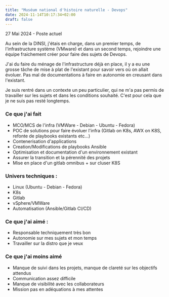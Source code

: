 ```yaml
---
title: "Muséum national d'histoire naturelle - Devops"
date: 2024-11-14T10:17:34+02:00
draft: false
---
```

27 Mai 2024 - Poste actuel

Au sein de la DINSI, j'étais en charge, dans un premier temps, de l'infrastructure système (VMware) et dans un second temps, rejoindre une équipe fraichement créer pour faire des sujets de Devops.

J'ai du faire du ménage de l'infrastructure déjà en place, il y a eu une grosse tâche de mise à plat de l'existant pour savoir vers où on allait évoluer. Pas mal de documentations à faire en autonomie en creusant dans l'existant.

Je suis rentré dans un contexte un peu particulier, qui ne m'a pas permis de travailler sur les sujets et dans les conditions souhaité. C'est pour cela que je ne suis pas resté longtemps.

### Ce que j'ai fait
- MCO/MCS de l'infra (VMWare - Debian - Ubuntu - Fedora)
- POC de solutions pour faire évoluer l'infra (Gitlab on K8s, AWX on K8S, refonte de playbooks existants etc...)
- Contenerisation d'applications
- Creation/Modifications de playbooks Ansible
- Optimisation et documentation d'un environnement existant
- Assurer la transition et la pérennité des projets
- Mise en place d'un gitlab omnibus + sur cluser K8S


### Univers techniques :
- Linux (Ubuntu - Debian - Fedora)
- K8s
- Gitlab
- vSphere/VMWare
- Automatisation (Ansible/Gitlab CI/CD)

### Ce que j'ai aimé :
- Responsable techniquement très bon
- Autonomie sur mes sujets et mon temps
- Travailler sur la distro que je veux

### Ce que j'ai moins aimé
- Manque de suivi dans les projets, manque de clareté sur les objectifs attendus 
- Communication assez difficile 
- Manque de visibilité avec les collaborateurs
- Mission pas en adéquations à mes attentes
